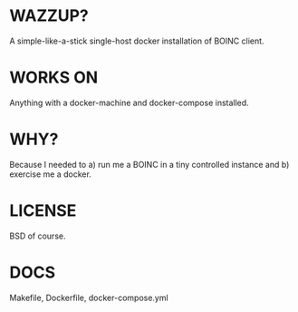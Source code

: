WAZZUP?
=======

A simple-like-a-stick single-host docker installation of BOINC client.

WORKS ON
========

Anything with a docker-machine and docker-compose installed.


WHY?
====

Because I needed to a) run me a BOINC in a tiny controlled instance
and b) exercise me a docker.

LICENSE
=======

BSD of course.


DOCS
====

Makefile, Dockerfile, docker-compose.yml
